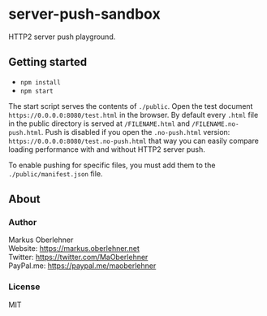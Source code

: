 # server-push-sandbox
HTTP2 server push playground.

## Getting started
- `npm install`
- `npm start`

The start script serves the contents of `./public`. Open the test document `https://0.0.0.0:8080/test.html` in the browser. By default every `.html` file in the public directory is served at `/FILENAME.html` and `/FILENAME.no-push.html`. Push is disabled if you open the `.no-push.html` version: `https://0.0.0.0:8080/test.no-push.html` that way you can easily compare loading performance with and without HTTP2 server push.

To enable pushing for specific files, you must add them to the `./public/manifest.json` file.

## About
### Author
Markus Oberlehner  
Website: https://markus.oberlehner.net  
Twitter: https://twitter.com/MaOberlehner  
PayPal.me: https://paypal.me/maoberlehner

### License
MIT
